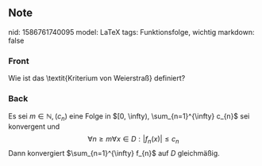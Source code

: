 ## Note
nid: 1586761740095
model: LaTeX
tags: Funktionsfolge, wichtig
markdown: false

### Front
Wie ist das \textit{Kriterium von Weierstraß} definiert?

### Back
Es sei $m \in \mathbb{N},\left(c_{n}\right)$ eine Folge in $[0, \infty), \sum_{n=1}^{\infty} c_{n}$ sei konvergent und
$$
\forall n \geq m \forall x \in D:\left|f_{n}(x)\right| \leq c_{n}
$$
Dann konvergiert $\sum_{n=1}^{\infty} f_{n}$ auf $D$ gleichmäßig.
